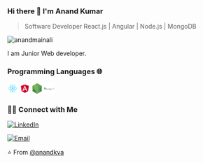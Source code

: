 ### Hi there 👋 I'm Anand Kumar
> Software Developer React.js | Angular | Node.js | MongoDB


<img src="https://komarev.com/ghpvc/?username=anandmainali" alt="anandmainali" />

<div>
 <p>
I am Junior Web developer. </p>
</div>

### Programming Languages 🌐

[<img src="https://raw.githubusercontent.com/github/explore/80688e429a7d4ef2fca1e82350fe8e3517d3494d/topics/react/react.png" alt="mysql" width="24">](https://reactjs.org/) [<img src="https://raw.githubusercontent.com/github/explore/80688e429a7d4ef2fca1e82350fe8e3517d3494d/topics/angular/angular.png" alt="mysql" width="24">](https://angular.io/) [<img src="https://raw.githubusercontent.com/github/explore/80688e429a7d4ef2fca1e82350fe8e3517d3494d/topics/nodejs/nodejs.png" alt="mysql" width="24">](https://nodejs.org/en/) [<img src="https://raw.githubusercontent.com/github/explore/80688e429a7d4ef2fca1e82350fe8e3517d3494d/topics/mongodb/mongodb.png" alt="mysql" width="24">](https://www.mongodb.com/)

 


<h3> 🤝🏻 Connect with Me </h3>

<p align="center">

<a href="https://www.linkedin.com/in/anand-kumar-130402182/" target="_blank"><img alt="LinkedIn" src="https://img.shields.io/badge/LinkedIn-@anandkva-blue?style=flat&logo=linkedin"></a>

<a href="mailto:anand.kva00@gmail.com"><img alt="Email" src="https://img.shields.io/badge/Email-anand.kva00@gmail.com-blue?style=flat&logo=gmail"></a>
</p>


⭐️ From [@anandkva](https://github.com/anandkva)
